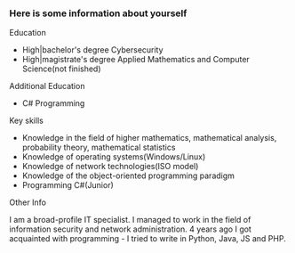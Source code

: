### Here is some information about yourself

Education
- High|bachelor's degree Cybersecurity
- High|magistrate's degree Applied Mathematics and Computer Science(not finished)   

Additional Education
- C# Programming

Key skills
- Knowledge in the field of higher mathematics, mathematical analysis, probability theory, mathematical statistics
- Knowledge of operating systems(Windows/Linux)
- Knowledge of network technologies(ISO model)
- Knowledge of the object-oriented programming paradigm
- Programming C#(Junior)

Other Info

I am a broad-profile IT specialist. I managed to work in the field of information security and network administration. 4 years ago I got acquainted with programming - I tried to write in Python, Java, JS and PHP.

<!--
**IronSrp/IronSrp** is a ✨ _special_ ✨ repository because its `README.md` (this file) appears on your GitHub profile.

Here are some ideas to get you started:

- 🔭 I’m currently working on ...
- 🌱 I’m currently learning ...
- 👯 I’m looking to collaborate on ...
- 🤔 I’m looking for help with ...
- 💬 Ask me about ...
- 📫 How to reach me: ...
- 😄 Pronouns: ...
- ⚡ Fun fact: ...
-->
